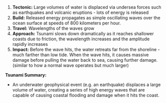1. **Tectonic:** Large volumes of water is displaced via undersea forces such as earthquakes and volcanic eruptions - lots of energy is released
2. **Build:** Released energy propagates as simple oscillating waves over the ocean surface at speeds of 800 kilometers per hour.
3. **Travel:** Wavelengths of the waves grow
4. **Approach:** Tsunami slows down dramatically as it reaches shallower coasts due to friction, the wavelength increases and the amplitude rapidly increases
5. **Impact:** Before the wave hits, the water retreats far from the shoreline - much farther than low tide. When the wave hits, it causes massive damage before pulling the water back to sea, causing further damage. (similar to how a normal wave operates but much larger)


**Tsunami Summary:**
- An underwater geophysical event (e.g. an earthquake) displaces a large volume of water, creating a series of high energy waves that are capable of causing coastal flooding and damage when it hits the coast.  
